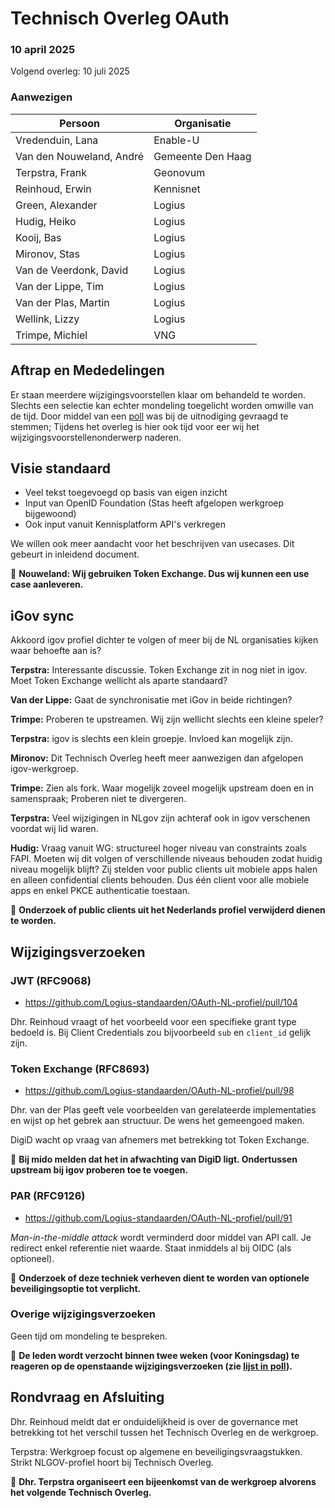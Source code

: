 # Technisch Overleg OAuth

### 10 april 2025

Volgend overleg: 10 juli 2025

### Aanwezigen

| Persoon                  | Organisatie       |
|--------------------------|-------------------|
| Vredenduin, Lana         | Enable-U          |
| Van den Nouweland, André | Gemeente Den Haag |
| Terpstra, Frank          | Geonovum          |
| Reinhoud, Erwin          | Kennisnet         |
| Green, Alexander         | Logius            |
| Hudig, Heiko             | Logius            |
| Kooij, Bas               | Logius            |
| Mironov, Stas            | Logius            |
| Van de Veerdonk, David   | Logius            |
| Van der Lippe, Tim       | Logius            |
| Van der Plas, Martin     | Logius            |
| Wellink, Lizzy           | Logius            |
| Trimpe, Michiel          | VNG               |

## Aftrap en Mededelingen

Er staan meerdere wijzigingsvoorstellen klaar om behandeld te worden. Slechts een selectie kan echter mondeling toegelicht worden omwille van de tijd. Door middel van een [poll](https://github.com/Logius-standaarden/OAuth-NL-profiel/discussions/103) was bij de uitnodiging gevraagd te stemmen; Tijdens het overleg is hier ook tijd voor eer wij het wijzigingsvoorstellenonderwerp naderen.

## Visie standaard

- Veel tekst toegevoegd op basis van eigen inzicht
- Input van OpenID Foundation (Stas heeft afgelopen werkgroep bijgewoond)
- Ook input vanuit Kennisplatform API's verkregen

We willen ook meer aandacht voor het beschrijven van usecases. Dit gebeurt in inleidend document.

:pushpin: **Nouweland: Wij gebruiken Token Exchange. Dus wij kunnen een use case aanleveren.**

## iGov sync

Akkoord igov profiel dichter te volgen of meer bij de NL organisaties kijken waar behoefte aan is?

**Terpstra:** Interessante discussie. Token Exchange zit in nog niet in igov. Moet Token Exchange wellicht als aparte standaard?

**Van der Lippe:** Gaat de synchronisatie met iGov in beide richtingen?

**Trimpe:** Proberen te upstreamen. Wij zijn wellicht slechts een kleine speler?

**Terpstra:** igov is slechts een klein groepje. Invloed kan mogelijk zijn.

**Mironov:** Dit Technisch Overleg heeft meer aanwezigen dan afgelopen igov-werkgroep.

**Trimpe:** Zien als fork. Waar mogelijk zoveel mogelijk upstream doen en in samenspraak; Proberen niet te divergeren.

**Terpstra:** Veel wijzigingen in NLgov zijn achteraf ook in igov verschenen voordat wij lid waren.

**Hudig:** Vraag vanuit WG: structureel hoger niveau van constraints zoals FAPI. Moeten wij dit volgen of verschillende niveaus behouden zodat huidig niveau mogelijk blijft? Zij stelden voor public clients uit mobiele apps halen en alleen confidential clients behouden. Dus één client voor alle mobiele apps en enkel PKCE authenticatie toestaan.

:pushpin: **Onderzoek of public clients uit het Nederlands profiel verwijderd dienen te worden.**

## Wijzigingsverzoeken

### JWT (RFC9068)

- https://github.com/Logius-standaarden/OAuth-NL-profiel/pull/104

Dhr. Reinhoud vraagt of het voorbeeld voor een specifieke grant type bedoeld is. Bij Client Credentials zou bijvoorbeeld `sub` en `client_id` gelijk zijn.


### Token Exchange (RFC8693)

- https://github.com/Logius-standaarden/OAuth-NL-profiel/pull/98

Dhr. van der Plas geeft vele voorbeelden van gerelateerde implementaties en wijst op het gebrek aan structuur. De wens het gemeengoed maken.

DigiD wacht op vraag van afnemers met betrekking tot Token Exchange.

:pushpin: **Bij mido melden dat het in afwachting van DigiD ligt. Ondertussen upstream bij igov proberen toe te voegen.**


### PAR (RFC9126)

- https://github.com/Logius-standaarden/OAuth-NL-profiel/pull/91

_Man-in-the-middle attack_ wordt verminderd door middel van API call. Je redirect enkel referentie niet waarde. Staat inmiddels al bij OIDC (als optioneel).

:pushpin: **Onderzoek of deze techniek verheven dient te worden van optionele beveiligingsoptie tot verplicht.**

### Overige wijzigingsverzoeken

Geen tijd om mondeling te bespreken.

:pushpin: **De leden wordt verzocht binnen twee weken (voor Koningsdag) te reageren op de openstaande wijzigingsverzoeken (zie [lijst in poll](https://github.com/Logius-standaarden/OAuth-NL-profiel/discussions/103)).**

## Rondvraag en Afsluiting

Dhr. Reinhoud meldt dat er onduidelijkheid is over de governance met betrekking tot het verschil tussen het Technisch Overleg en de werkgroep.

Terpstra: Werkgroep focust op algemene en beveiligingsvraagstukken. Strikt NLGOV-profiel hoort bij Technisch Overleg.

:pushpin: **Dhr. Terpstra organiseert een bijeenkomst van de werkgroep alvorens het volgende Technisch Overleg.**
